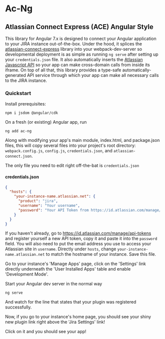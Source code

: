 # Ac-Ng
## Atlassian Connect Express (ACE) Angular Style
This library for Angular 7.x is designed to connect your Angular application to your JIRA instance out-of-the-box.  Under the hood, it splices the [atlassian-connect-express](https://bitbucket.org/atlassian/atlassian-connect-express/src/master/) library into your webpack-dev-server so developmental deployment is as simple as running ```ng serve``` after setting up your ```credentials.json``` file.  It also automatically inserts the [Atlassian Javascript API](https://developer.atlassian.com/cloud/jira/platform/about-the-javascript-api/) so your app can make cross-domain calls from inside its iframe.  On top of all that, this library provides a type-safe automatically-generated API service through which your app can make all necessary calls to the JIRA instance.

### Quickstart
Install prerequisites:
```
npm i jsdom @angular/cdk
```

On a fresh (or existing) Angular app, run
```
ng add ac-ng
```
Along with modifying your app's main module, index.html, and package.json files, this will copy several files into your project's root directory: ```webpack.config.js```, ```config.js```, ```credentials.json```, and ```atlassian-connect.json```.

The only file you need to edit right off-the-bat is ```credentials.json```
#### credentials.json
```json
{
  "hosts": {
    "your-instance-name.atlassian.net": {
      "product": "jira",
      "username": "Your username",
      "password": "Your API Token from https://id.atlassian.com/manage/api-tokens"
    }
  }
}
```
If you haven't already, go to https://id.atlassian.com/manage/api-tokens and register yourself a new API token, copy it and paste it into the `password` field.  You will also need to put the email address you use to access your Atlassian site in `username`.  Directly under `hosts`, change `your-instance-name.atlassian.net` to match the hostname of your instance.  Save this file.

Go to your instance's 'Manage Apps' page, click on the 'Settings' link directly underneath the 'User Installed Apps' table and enable 'Development Mode'.

Start your Angular dev server in the normal way
```
ng serve
```
And watch for the line that states that your plugin was registered successfully.

Now, if you go to your instance's home page, you should see your shiny new plugin link right above the 'Jira Settings' link!

Click on it and you should see your app!
